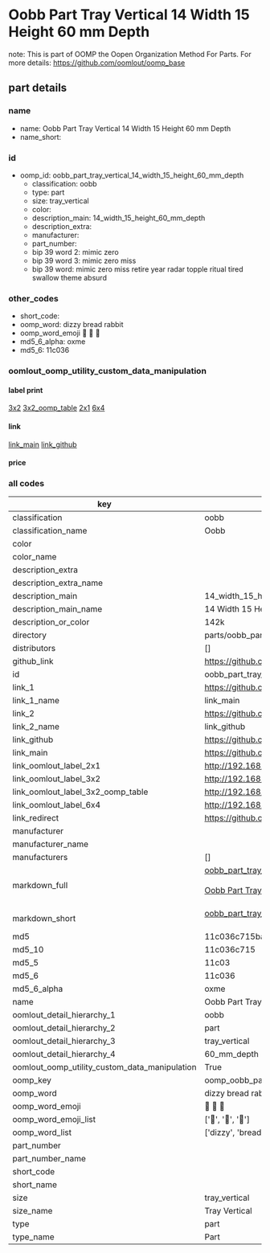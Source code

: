 # Oobb Part Tray Vertical 14 Width 15 Height 60 mm Depth  

note: This is part of OOMP the Oopen Organization Method For Parts. For more details: https://github.com/oomlout/oomp_base

##  part details
  







### name
* name: Oobb Part Tray Vertical 14 Width 15 Height 60 mm Depth
* name_short: 
### id
* oomp_id: oobb_part_tray_vertical_14_width_15_height_60_mm_depth
  * classification: oobb
  * type: part
  * size: tray_vertical
  * color: 
  * description_main: 14_width_15_height_60_mm_depth
  * description_extra: 
  * manufacturer: 
  * part_number: 
  * bip 39 word 2: mimic zero
  * bip 39 word 3: mimic zero miss
  * bip 39 word: mimic zero miss retire year radar topple ritual tired swallow theme absurd

### other_codes
* short_code: 
* oomp_word: dizzy bread rabbit
* oomp_word_emoji :dizzy: :bread: :rabbit:
* md5_6_alpha: oxme
* md5_6: 11c036






### oomlout_oomp_utility_custom_data_manipulation
#### label print
[3x2](http://192.168.1.245:1112/?label=oomp%20oxme)
[3x2_oomp_table](http://192.168.1.108:1112/?label=oomp%20oxme)
[2x1](http://192.168.1.242:1112/?label=oomp%20oxme)
[6x4](http://192.168.1.55:1112/?label=oomp%20oxme)    

#### link

[link_main](https://github.com/oomlout/oomlout_oomp_version_1_messy/tree/main/parts/oobb_part_tray_vertical_14_width_15_height_60_mm_depth) [link_github](https://github.com/oomlout/oomlout_oomp_version_1_messy/tree/main/parts/oobb_part_tray_vertical_14_width_15_height_60_mm_depth)                             

#### price







### all codes 
| key | value |  
| --- | --- |  
| classification | oobb |  
| classification_name | Oobb |  
| color |  |  
| color_name |  |  
| description_extra |  |  
| description_extra_name |  |  
| description_main | 14_width_15_height_60_mm_depth |  
| description_main_name | 14 Width 15 Height 60 mm Depth |  
| description_or_color | 142k |  
| directory | parts/oobb_part_tray_vertical_14_width_15_height_60_mm_depth |  
| distributors | [] |  
| github_link | https://github.com/oomlout/oomlout_oomp_part_src/tree/main/parts/oobb_part_tray_vertical_14_width_15_height_60_mm_depth |  
| id | oobb_part_tray_vertical_14_width_15_height_60_mm_depth |  
| link_1 | https://github.com/oomlout/oomlout_oomp_version_1_messy/tree/main/parts/oobb_part_tray_vertical_14_width_15_height_60_mm_depth |  
| link_1_name | link_main |  
| link_2 | https://github.com/oomlout/oomlout_oomp_version_1_messy/tree/main/parts/oobb_part_tray_vertical_14_width_15_height_60_mm_depth |  
| link_2_name | link_github |  
| link_github | https://github.com/oomlout/oomlout_oomp_version_1_messy/tree/main/parts/oobb_part_tray_vertical_14_width_15_height_60_mm_depth |  
| link_main | https://github.com/oomlout/oomlout_oomp_version_1_messy/tree/main/parts/oobb_part_tray_vertical_14_width_15_height_60_mm_depth |  
| link_oomlout_label_2x1 | http://192.168.1.242:1112/?label=oomp%20oxme |  
| link_oomlout_label_3x2 | http://192.168.1.245:1112/?label=oomp%20oxme |  
| link_oomlout_label_3x2_oomp_table | http://192.168.1.108:1112/?label=oomp%20oxme |  
| link_oomlout_label_6x4 | http://192.168.1.55:1112/?label=oomp%20oxme |  
| link_redirect | https://github.com/oomlout/oomlout_oomp_version_1_messy/tree/main/parts/oobb_part_tray_vertical_14_width_15_height_60_mm_depth |  
| manufacturer |  |  
| manufacturer_name |  |  
| manufacturers | [] |  
| markdown_full | [oobb_part_tray_vertical_14_width_15_height_60_mm_depth](none)<br>[](none)<br>[Oobb Part Tray Vertical 14 Width 15 Height 60 Mm Depth](none)<br><br> |  
| markdown_short | [oobb_part_tray_vertical_14_width_15_height_60_mm_depth](none)<br><br> |  
| md5 | 11c036c715ba9ca6c2ff7b7f1bbfec66 |  
| md5_10 | 11c036c715 |  
| md5_5 | 11c03 |  
| md5_6 | 11c036 |  
| md5_6_alpha | oxme |  
| name | Oobb Part Tray Vertical 14 Width 15 Height 60 mm Depth |  
| oomlout_detail_hierarchy_1 | oobb |  
| oomlout_detail_hierarchy_2 | part |  
| oomlout_detail_hierarchy_3 | tray_vertical |  
| oomlout_detail_hierarchy_4 | 60_mm_depth |  
| oomlout_oomp_utility_custom_data_manipulation | True |  
| oomp_key | oomp_oobb_part_tray_vertical_14_width_15_height_60_mm_depth |  
| oomp_word | dizzy bread rabbit |  
| oomp_word_emoji | :dizzy: :bread: :rabbit: |  
| oomp_word_emoji_list | [':dizzy:', ':bread:', ':rabbit:'] |  
| oomp_word_list | ['dizzy', 'bread', 'rabbit'] |  
| part_number |  |  
| part_number_name |  |  
| short_code |  |  
| short_name |  |  
| size | tray_vertical |  
| size_name | Tray Vertical |  
| type | part |  
| type_name | Part |  
